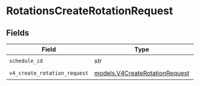 # RotationsCreateRotationRequest


## Fields

| Field                                                                  | Type                                                                   | Required                                                               | Description                                                            |
| ---------------------------------------------------------------------- | ---------------------------------------------------------------------- | ---------------------------------------------------------------------- | ---------------------------------------------------------------------- |
| `schedule_id`                                                          | *str*                                                                  | :heavy_check_mark:                                                     | N/A                                                                    |
| `v4_create_rotation_request`                                           | [models.V4CreateRotationRequest](../models/v4createrotationrequest.md) | :heavy_check_mark:                                                     | N/A                                                                    |